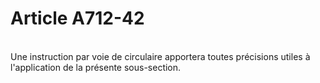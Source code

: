 # Article A712-42

<p><br/>Une instruction par voie de circulaire apportera toutes précisions utiles à l'application de la présente sous-section.</p>